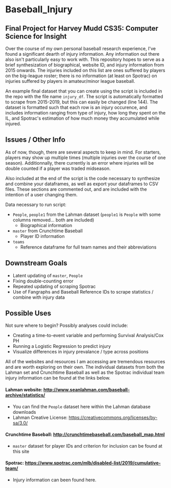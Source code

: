 # Baseball_Injury
## Final Project for Harvey Mudd CS35: Computer Science for Insight


Over the course of my own personal baseball research experience, I've found a significant dearth of injury information. Any information out there also isn't particularly easy to work with. This repository hopes to serve as a brief synthesization of biographical, website ID, and injury information from 2015 onwards. The injuries included on this list are ones suffered by players on the big-league roster; there is no information (at least on Spotrac) on injuries suffered by players in amateur/minor league baseball. 

An example final dataset that you can create using the script is included in the repo with the file name `injury_df`. The script is automatically formatted to scrape from 2015-2019, but this can easily be changed (line 144). The dataset is formatted such that each row is an injury occurence, and includes information ranging from type of injury, how long they spent on the IL, and Spotrac's estimation of how much money they accumulated while injured. 

## Issues / Other Info
As of now, though, there are several aspects to keep in mind. For starters, players may show up multiple times (multiple injuries over the course of one season). Additionnally, there currently is an error where injuries will be double counted if a player was traded midseason.

Also included at the end of the script is the code necessary to synthesize and combine your dataframes, as well as export your dataframes to CSV files. These sections are commented out, and are included with the intention of a user changing them.

Data necessary to run script:
- `People`, `people1` from the Lahman dataset (`people1` is `People` with some columns removed... both are included)
  + Biographical information 
- `master` from Crunchtime Baseball
  + Player ID information
- `teams`
  + Reference dataframe for full team names and their abbreviations
  
## Downstream Goals
  - Latent updating of `master`, `People`
  - Fixing double-counting error
  - Repeated updating of scraping Spotrac
  - Use of Fangraphs and Baseball Reference IDs to scrape statistics / combine with injury data
 
## Possible Uses
Not sure where to begin? Possibly analyses could include:

- Creating a time-to-event variable and performing Survival Analysis/Cox PH
- Running a Logistic Regression to predict injury
- Visualize differences in injury prevalance / type across positions

All of the websites and resources I am accessing are tremendous resources and are worth exploring on their own. The individual datasets from both the Lahman set and Crunchtime Baseball as well as the Spotrac individual team injury information can be found at the links below.


#### Lahman website: http://www.seanlahman.com/baseball-archive/statistics/
  - You can find the `People` dataset here within the Lahman database downloads
  - Lahman Creative License: https://creativecommons.org/licenses/by-sa/3.0/

#### Crunchtime Baseball: http://crunchtimebaseball.com/baseball_map.html
  - `master` dataset for player IDs and criterion for inclusion can be found at this site

#### Spotrac: https://www.spotrac.com/mlb/disabled-list/2019/cumulative-team/
  - Injury information can been found here.
